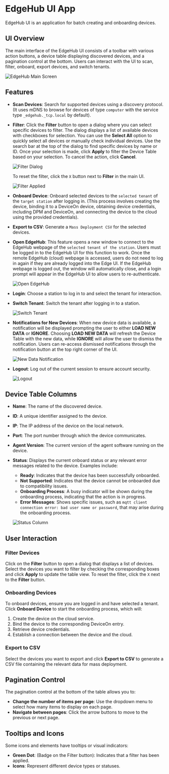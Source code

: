
# EdgeHub UI App

EdgeHub UI is an application for batch creating and onboarding devices.

## UI Overview

The main interface of the EdgeHub UI consists of a toolbar with various action buttons, a device table displaying discovered devices, and a pagination control at the bottom. Users can interact with the UI to scan, filter, onboard, export devices, and switch tenants.

![EdgeHub Main Screen](images/edgehub_main_screen.png)

## Features

- **Scan Devices**: Search for supported devices using a discovery protocol. (It uses mDNS to browse for devices of type `computer` with the service type `_edgehub._tcp.local` by default).

- **Filter**: Click the **Filter** button to open a dialog where you can select specific devices to filter. The dialog displays a list of available devices with checkboxes for selection. You can use the **Select All** option to quickly select all devices or manually check individual devices. Use the search bar at the top of the dialog to find specific devices by name or ID. Once your selection is made, click **Apply** to filter the Device Table based on your selection. To cancel the action, click **Cancel**.

  ![Filter Dialog](images/filter_dialog.png)

  To reset the filter, click the `X` button next to **Filter** in the main UI.

  ![Filter Applied](images/filter_applied.png)

- **Onboard Device**: Onboard selected devices to the `selected tenant` of the `target station` after logging in. (This process involves creating the device, binding it to a DeviceOn device, obtaining device credentials, including DPM and DeviceOn, and connecting the device to the cloud using the provided credentials).
- **Export to CSV**: Generate a `Mass Deployment CSV` for the selected devices.
- **Open EdgeHub**: This feature opens a new window to connect to the EdgeHub webpage of the `selected tenant of the station`. Users must be logged in to the EdgeHub UI for this function to work. Once the remote EdgeHub (cloud) webpage is accessed, users do not need to log in again if they are already logged into the Edge UI. If the EdgeHub webpage is logged out, the window will automatically close, and a login prompt will appear in the EdgeHub UI to allow users to re-authenticate.

  ![Open EdgeHub](images/open-edgehub-logout.gif)

- **Login**: Choose a station to log in to and select the tenant for interaction.
- **Switch Tenant**: Switch the tenant after logging in to a station.

  ![Switch Tenant](images/switch-tenant.gif)

- **Notifications for New Devices**: When new device data is available, a notification will be displayed prompting the user to either **LOAD NEW DATA** or **IGNORE**. Choosing **LOAD NEW DATA** will refresh the Device Table with the new data, while **IGNORE** will allow the user to dismiss the notification. Users can re-access dismissed notifications through the notification button at the top right corner of the UI.

  ![New Data Notification](images/new_data_notification.png)

- **Logout**: Log out of the current session to ensure account security.

  ![Logout](images/logout.png)

## Device Table Columns

- **Name**: The name of the discovered device.
- **ID**: A unique identifier assigned to the device.
- **IP**: The IP address of the device on the local network.
- **Port**: The port number through which the device communicates.
- **Agent Version**: The current version of the agent software running on the device.
- **Status**: Displays the current onboard status or any relevant error messages related to the device. Examples include:
  - **Ready**: Indicates that the device has been successfully onboarded.
  - **Not Supported**: Indicates that the device cannot be onboarded due to compatibility issues.
  - **Onboarding Process**: A busy indicator will be shown during the onboarding process, indicating that the action is in progress.
  - **Error Messages**: Shows specific issues, such as `mqtt client connection error: bad user name or password`, that may arise during the onboarding process.

  ![Status Column](images/onboard-status.png)

## User Interaction

### Filter Devices

Click on the **Filter** button to open a dialog that displays a list of devices. Select the devices you want to filter by checking the corresponding boxes and click **Apply** to update the table view. To reset the filter, click the `X` next to the **Filter** button.

### Onboarding Devices

To onboard devices, ensure you are logged in and have selected a tenant. Click **Onboard Device** to start the onboarding process, which will:

1. Create the device on the cloud service.
2. Bind the device to the corresponding DeviceOn entry.
3. Retrieve device credentials.
4. Establish a connection between the device and the cloud.

### Export to CSV

Select the devices you want to export and click **Export to CSV** to generate a CSV file containing the relevant data for mass deployment.

## Pagination Control

The pagination control at the bottom of the table allows you to:

- **Change the number of items per page**: Use the dropdown menu to select how many items to display on each page.
- **Navigate between pages**: Click the arrow buttons to move to the previous or next page.

## Tooltips and Icons

Some icons and elements have tooltips or visual indicators:

- **Green Dot**: (Badge on the Filter button): Indicates that a filter has been applied.
- **Icons**: Represent different device types or statuses.
